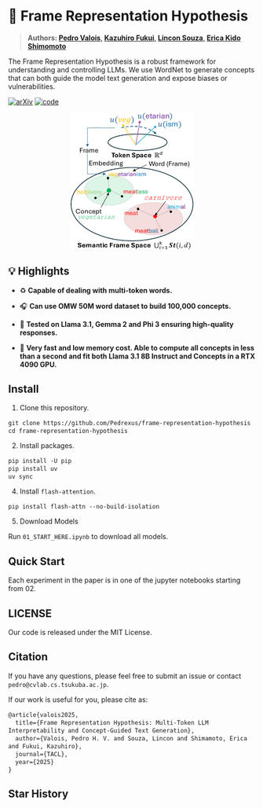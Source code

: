 # 🎌 Frame Representation Hypothesis

> **Authors: [Pedro Valois](https://phvv.me/), [Kazuhiro Fukui](https://www.cs.tsukuba.ac.jp/~kfukui/english/indexE.html), [Lincon Souza](https://dblp.org/pid/196/6193.html), [Erica Kido Shimomoto](https://ericashimomoto.github.io)**

The Frame Representation Hypothesis is a robust framework for understanding and controlling LLMs. We use WordNet to generate concepts that can both guide the model text generation and expose biases or vulnerabilities.

[![arXiv](https://img.shields.io/badge/arXiv-2409.06666-b31b1b.svg?logo=arXiv)](https://arxiv.org/abs/0)
[![code](https://img.shields.io/badge/Github-Code-keygen.svg?logo=github)](https://github.com/Pedrexus/flag-representation-hypothesis)

<div align="center"><img src="./images/overview.jpg" width="50%"/></div>
<!-- <div align="center"><img src="./images/top_k_guided_decoding.png" width="50%"/></div> -->

## 💡 Highlights

- ♻️ **Capable of dealing with multi-token words.**

- 🎧 **Can use OMW 50M word dataset to build 100,000 concepts.**

- 💪 **Tested on Llama 3.1, Gemma 2 and Phi 3 ensuring high-quality responses.**

- 🚀 **Very fast and low memory cost. Able to compute all concepts in less than a second and fit both Llama 3.1 8B Instruct and Concepts in a RTX 4090 GPU.**

## Install

1. Clone this repository.

```shell
git clone https://github.com/Pedrexus/frame-representation-hypothesis
cd frame-representation-hypothesis
```

2. Install packages.

```shell
pip install -U pip
pip install uv
uv sync
```

4. Install `flash-attention`.

```shell
pip install flash-attn --no-build-isolation
```

5. Download Models

Run `01_START_HERE.ipynb` to download all models.

## Quick Start

Each experiment in the paper is in one of the jupyter notebooks starting from 02.

## LICENSE

Our code is released under the MIT License.

## Citation

If you have any questions, please feel free to submit an issue or contact `pedro@cvlab.cs.tsukuba.ac.jp`.

If our work is useful for you, please cite as:

```
@article{valois2025,
  title={Frame Representation Hypothesis: Multi-Token LLM Interpretability and Concept-Guided Text Generation},
  author={Valois, Pedro H. V. and Souza, Lincon and Shimamoto, Erica and Fukui, Kazuhiro},
  journal={TACL},
  year={2025}
}
```

## Star History

<!-- [![Star History Chart](https://api.star-history.com/svg?repos=Pedrexus/frame-representation-hypothesis&type=Date)](https://star-history.com/#Pedrexus/frame-representation-hypothesis&Date) -->
